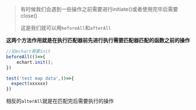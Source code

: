 > 有时候我们会遇到一些操作之前需要进行initiate()或者使用完毕后需要close()
>
> 这是我们就可以用`beforeAll`和`afterAll`

**这两个方法作用就是在执行匹配器前先进行执行需要匹配器匹配的函数之前的操作**

```js
//如echart需要init
beforeAll(()=>{
	echart.init();
})

test('test map data',()=>{
  expect(xxxxxx)
})
```

相反的`alterAll`就是在匹配完后需要执行的操作